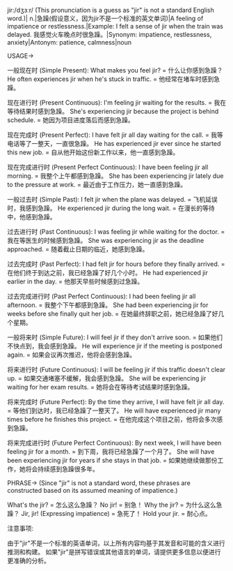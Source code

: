 jir:/dʒɜːr/ (This pronunciation is a guess as "jir" is not a standard English word.)| n.|急躁(假设意义，因为jir不是一个标准的英文单词)|A feeling of impatience or restlessness.|Example:  I felt a sense of jir when the train was delayed. 我感觉火车晚点时很急躁。|Synonym: impatience, restlessness, anxiety|Antonym: patience, calmness|noun

USAGE->

一般现在时 (Simple Present):
What makes you feel jir? = 什么让你感到急躁？
He often experiences jir when he's stuck in traffic. = 他经常在堵车时感到急躁。

现在进行时 (Present Continuous):
I'm feeling jir waiting for the results. = 我在等待结果时感到急躁。
She's experiencing jir because the project is behind schedule. = 她因为项目进度落后而感到急躁。

现在完成时 (Present Perfect):
I have felt jir all day waiting for the call. = 我等电话等了一整天，一直很急躁。
He has experienced jir ever since he started this new job. = 自从他开始这份新工作以来，他一直感到急躁。

现在完成进行时 (Present Perfect Continuous):
I have been feeling jir all morning. = 我整个上午都感到急躁。
She has been experiencing jir lately due to the pressure at work. = 最近由于工作压力，她一直感到急躁。


一般过去时 (Simple Past):
I felt jir when the plane was delayed. = 飞机延误时，我感到急躁。
He experienced jir during the long wait. = 在漫长的等待中，他感到急躁。


过去进行时 (Past Continuous):
I was feeling jir while waiting for the doctor. = 我在等医生的时候感到急躁。
She was experiencing jir as the deadline approached. = 随着截止日期的临近，她感到急躁。


过去完成时 (Past Perfect):
I had felt jir for hours before they finally arrived. = 在他们终于到达之前，我已经急躁了好几个小时。
He had experienced jir earlier in the day. = 他那天早些时候感到过急躁。


过去完成进行时 (Past Perfect Continuous):
I had been feeling jir all afternoon. = 我整个下午都感到急躁。
She had been experiencing jir for weeks before she finally quit her job. = 在她最终辞职之前，她已经急躁了好几个星期。


一般将来时 (Simple Future):
I will feel jir if they don't arrive soon. = 如果他们不快点到，我会感到急躁。
He will experience jir if the meeting is postponed again. = 如果会议再次推迟，他将会感到急躁。


将来进行时 (Future Continuous):
I will be feeling jir if this traffic doesn't clear up. = 如果交通堵塞不缓解，我会感到急躁。
She will be experiencing jir waiting for her exam results. = 她将会在等待考试结果时感到急躁。


将来完成时 (Future Perfect):
By the time they arrive, I will have felt jir all day. = 等他们到达时，我已经急躁了一整天了。
He will have experienced jir many times before he finishes this project. = 在他完成这个项目之前，他将会多次感到急躁。


将来完成进行时 (Future Perfect Continuous):
By next week, I will have been feeling jir for a month. = 到下周，我将已经急躁了一个月了。
She will have been experiencing jir for years if she stays in that job. = 如果她继续做那份工作，她将会持续感到急躁很多年。


PHRASE-> (Since "jir" is not a standard word, these phrases are constructed based on its assumed meaning of impatience.)

What's the jir? = 怎么这么急躁？
No jir! = 别急！
Why the jir? = 为什么这么急躁？
Jir, jir! (Expressing impatience) = 急死了！
Hold your jir. = 耐心点。


注意事项:

由于"jir"不是一个标准的英语单词，以上所有内容均基于其发音和可能的含义进行推测和构建。  如果"jir"是拼写错误或其他语言的单词，请提供更多信息以便进行更准确的分析。
